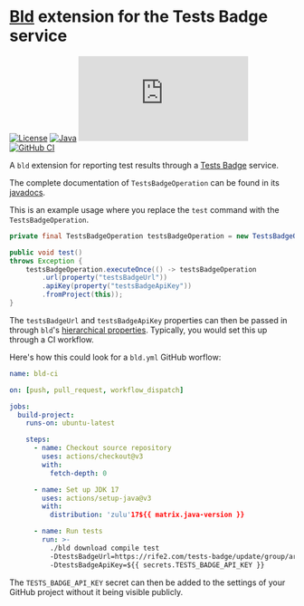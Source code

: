 # [Bld](https://github.com/rife2/rife2/wiki/What-Is-Bld) extension for the Tests Badge service

[![License](https://img.shields.io/badge/license-Apache%20License%202.0-blue.svg)](https://opensource.org/licenses/Apache-2.0)
[![Java](https://img.shields.io/badge/java-17%2B-blue)](https://www.oracle.com/java/technologies/javase/jdk17-archive-downloads.html)
[![Release](https://flat.badgen.net/maven/v/metadata-url/https:/repo.rife2.com/releases/com/uwyn/rife2/bld-tests-badge/maven-metadata.xml)](https://repo.rife2.com/#/releases/com/uwyn/rife2/bld-tests-badge)
[![GitHub CI](https://github.com/rife2/bld-tests-badge/actions/workflows/bld.yml/badge.svg)](https://github.com/rife2/bld-tests-badge/actions/workflows/bld.yml)

A `bld` extension for reporting test results through a
[Tests Badge](https://github.com/rife2/tests-badge) service.

The complete documentation of `TestsBadgeOperation` can be found in its [javadocs](https://rife2.github.io/bld-tests-badge/rife/bld/extension/TestsBadgeOperation.html).

This is an example usage where you replace the `test` command with the
`TestsBadgeOperation`.

```java
private final TestsBadgeOperation testsBadgeOperation = new TestsBadgeOperation();

public void test()
throws Exception {
    testsBadgeOperation.executeOnce(() -> testsBadgeOperation
        .url(property("testsBadgeUrl"))
        .apiKey(property("testsBadgeApiKey"))
        .fromProject(this));
}
```

The `testsBadgeUrl` and `testsBadgeApiKey` properties can then be passed in
through `bld`'s [hierarchical properties](https://github.com/rife2/rife2/wiki/Bld-Sensitive-and-Common-Data).
Typically, you would set this up through a CI workflow.

Here's how this could look for a `bld.yml` GitHub worflow:

```yaml
name: bld-ci

on: [push, pull_request, workflow_dispatch]

jobs:
  build-project:
    runs-on: ubuntu-latest

    steps:
      - name: Checkout source repository
        uses: actions/checkout@v3
        with:
          fetch-depth: 0

      - name: Set up JDK 17
        uses: actions/setup-java@v3
        with:
          distribution: 'zulu'17${{ matrix.java-version }}

      - name: Run tests
        run: >-
          ./bld download compile test
          -DtestsBadgeUrl=https://rife2.com/tests-badge/update/group/artifact
          -DtestsBadgeApiKey=${{ secrets.TESTS_BADGE_API_KEY }}
```

The `TESTS_BADGE_API_KEY` secret can then be added to the settings of your
GitHub project without it being visible publicly.